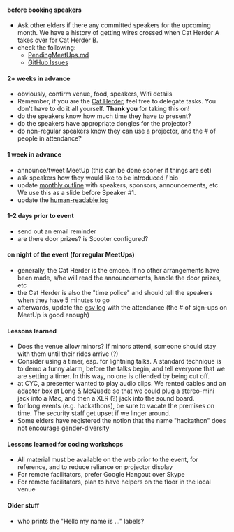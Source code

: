 
#### before booking speakers

* Ask other elders if there any committed speakers for the upcoming month. We have a history of getting wires crossed when Cat Herder A takes over for Cat Herder B.
* check the following:
    * [PendingMeetUps.md](https://github.com/peidevs/Event_Resources/blob/master/PendingMeetUps.md)
    * [GitHub Issues](https://github.com/peidevs/Event_Resources/issues)

#### 2+ weeks in advance

* obviously, confirm venue, food, speakers, Wifi details
* Remember, if you are the [Cat Herder](https://en.wikipedia.org/wiki/Herding_cats), feel free to delegate tasks. You don't have to do it all yourself. **Thank you** for taking this on!
* do the speakers know how much time they have to present?
* do the speakers have appropriate dongles for the projector?
* do non-regular speakers know they can use a projector, and the # of people in attendance?

#### 1 week in advance

* announce/tweet MeetUp (this can be done sooner if things are set)
* ask speakers how they would like to be introduced / bio
* update [monthly outline](https://github.com/peidevs/Event_Resources/blob/master/MeetUps.md) with speakers, sponsors, announcements, etc. We use this as a slide before Speaker #1.
* update the [human-readable log](https://github.com/peidevs/Event_Resources/blob/master/MeetUps.md)

#### 1-2 days prior to event

* send out an email reminder
* are there door prizes? is Scooter configured?

#### on night of the event (for regular MeetUps)

* generally, the Cat Herder is the emcee. If no other arrangements have been made, s/he will read the announcements, handle the door prizes, etc
* the Cat Herder is also the "time police" and should tell the speakers when they have 5 minutes to go
* afterwards, update the [csv log](https://github.com/peidevs/Event_Resources/blob/master/MeetUps.csv) with the attendance (the # of sign-ups on MeetUp is good enough)

#### Lessons learned
* Does the venue allow minors? If minors attend, someone should stay with them until their rides arrive (?)
* Consider using a timer, esp. for lightning talks. A standard technique is to demo a funny alarm, before the talks begin, and tell everyone that we are setting a timer. In this way, no one is offended by being cut off.
* at CYC, a presenter wanted to play audio clips. We rented cables and an adapter box at Long & McQuade so that we could plug a stereo-mini jack into a Mac, and then a XLR (?) jack into the sound board.
* for long events (e.g. hackathons), be sure to vacate the premises on time. The security staff get upset if we linger around.
* Some elders have registered the notion that the name "hackathon" does not encourage gender-diversity

#### Lessons learned for coding workshops
* All material must be available on the web prior to the event, for reference, and to reduce reliance on projector display
* For remote facilitators, prefer Google Hangout over Skype
* For remote facilitators, plan to have helpers on the floor in the local venue

#### Older stuff
* who prints the "Hello my name is ..." labels? 
